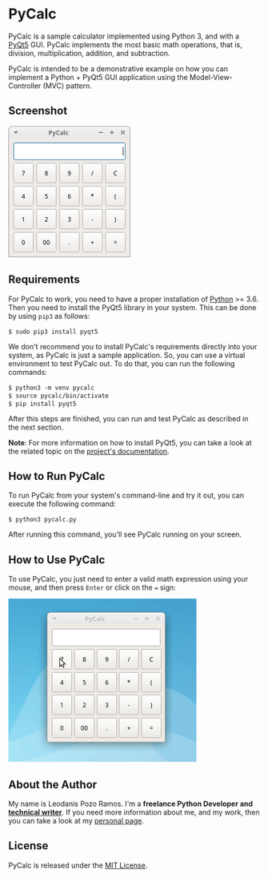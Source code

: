 # PyCalc

PyCalc is a sample calculator implemented using Python 3, and with a [PyQt5](https://www.riverbankcomputing.com/static/Docs/PyQt5/introduction.html) GUI. PyCalc implements the most basic math operations, that is, division, multiplication, addition, and subtraction.

PyCalc is intended to be a demonstrative example on how you can implement a Python + PyQt5 GUI application using the Model-View-Controller (MVC) pattern.

## Screenshot

![Screenshot](screenshot.png)

## Requirements

For PyCalc to work, you need to have a proper installation of [Python](https://www.python.org) >= 3.6. Then you need to install the PyQt5 library in your system. This can be done by using `pip3` as follows:

```console
$ sudo pip3 install pyqt5
```

We don't recommend you to install PyCalc's requirements directly into your system, as PyCalc is just a sample application. So, you can use a virtual environment to test PyCalc out. To do that, you can run the following commands:

```console
$ python3 -m venv pycalc
$ source pycalc/bin/activate
$ pip install pyqt5
```

After this steps are finished, you can run and test PyCalc as described in the next section.

**Note**: For more information on how to install PyQt5, you can take a look at the related topic on the [project's documentation](https://www.riverbankcomputing.com/static/Docs/PyQt5/installation.html).

## How to Run PyCalc

To run PyCalc from your system's command-line and try it out, you can execute the following command:

```console
$ python3 pycalc.py
```

After running this command, you'll see PyCalc running on your screen.

## How to Use PyCalc

To use PyCalc, you just need to enter a valid math expression using your mouse, and then press `Enter` or click on the `=` sign:

![Screenshot](pycalc-howto.gif)

## About the Author

My name is Leodanis Pozo Ramos. I'm a **freelance Python Developer and [technical writer](https://realpython.com/team/lpozoramos/)**. If you need more information about me, and my work, then you can take a look at my [personal page](https://lpozo.github.com/).

## License

PyCalc is released under the [MIT License](https://opensource.org/licenses/MIT).
